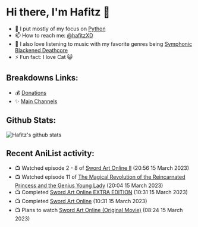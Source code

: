 # Hi there, I'm Hafitz 👋
- 🐍 I put mostly of my focus on [Python](https://python.org)
- 📫 How to reach me: [@hafitzXD](https://t.me/hafitzXD)
- 🎵 I also love listening to music with my favorite genres being [Symphonic Blackened Deathcore](https://youtu.be/qyYmS_iBcy4)
- ⚡ Fun fact: I love Cat 😺

## Breakdowns Links:
- 💰 [Donations](https://t.me/TheBreakdowns/2)
- ✨ [Main Channels](https://t.me/TheBreakdowns)

## Github Stats:
![Hafitz's github stats](https://github-readme-stats.vercel.app/api?username=breakdowns&show_icons=true&count_private=true&bg_color=00000000&text_color=777)

## Recent AniList activity:
<!-- ANILIST_ACTIVITY:start -->

-   📺 Watched episode 2 - 8 of [Sword Art Online II](https://anilist.co/anime/20594) (20:56 15 March 2023)
-   📺 Watched episode 11 of [The Magical Revolution of the Reincarnated Princess and the Genius Young Lady](https://anilist.co/anime/153629) (20:04 15 March 2023)
-   📺 Completed [Sword Art Online EXTRA EDITION](https://anilist.co/anime/20021) (10:31 15 March 2023)
-   📺 Completed [Sword Art Online](https://anilist.co/anime/11757) (10:31 15 March 2023)
-   📺 Plans to watch [Sword Art Online (Original Movie)](https://anilist.co/anime/156631) (08:24 15 March 2023)

<!-- ANILIST_ACTIVITY:end -->
